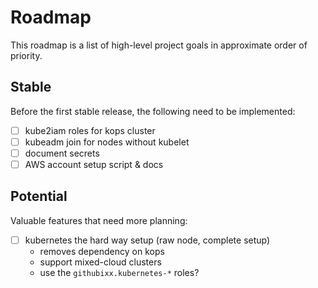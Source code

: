 # Roadmap

This roadmap is a list of high-level project goals in approximate order of priority.

## Stable

Before the first stable release, the following need to be implemented:

- [ ] kube2iam roles for kops cluster
- [ ] kubeadm join for nodes without kubelet
- [ ] document secrets
- [ ] AWS account setup script & docs

## Potential

Valuable features that need more planning:

- [ ] kubernetes the hard way setup (raw node, complete setup)
  - removes dependency on kops
  - support mixed-cloud clusters
  - use the `githubixx.kubernetes-*` roles?